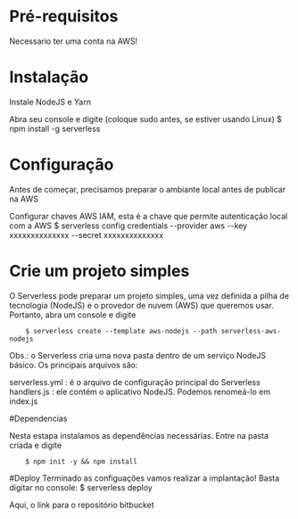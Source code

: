 # Pré-requisitos
Necessario ter uma conta na AWS!

# Instalação
Instale NodeJS e Yarn

Abra seu console e digite (coloque sudo antes, se estiver usando Linux)
$ npm install -g serverless

# Configuração
Antes de começar, precisamos preparar o ambiante local antes de publicar na AWS

Configurar chaves AWS IAM, esta é a chave que permite autenticação local com a AWS
$ serverless config credentials --provider aws --key xxxxxxxxxxxxxx --secret xxxxxxxxxxxxxx

# Crie um projeto simples
O Serverless pode preparar um projeto simples, uma vez definida a pilha de tecnologia (NodeJS) e o provedor de nuvem (AWS) que queremos usar. Portanto, abra um console e digite
```
	$ serverless create --template aws-nodejs --path serverless-aws-nodejs
```

Obs.: o Serverless cria uma nova pasta dentro de um serviço NodeJS básico. Os principais arquivos são:

serverless.yml : é o arquivo de configuração principal do Serverless
handlers.js : ele contém o aplicativo NodeJS. Podemos renomeá-lo em index.js

#Dependencias

Nesta estapa instalamos as dependências necessárias. Entre na pasta criada e digite

```
	$ npm init -y && npm install
```

#Deploy
Terminado as configuações vamos realizar a implantação! Basta digitar no console:
$ serverless deploy 

Aqui, o link para o repositório bitbucket